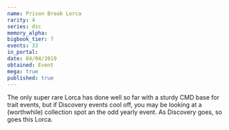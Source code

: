 ```yaml
---
name: Prison Break Lorca
rarity: 4
series: dsc
memory_alpha:
bigbook_tier: 7
events: 33
in_portal:
date: 04/04/2019
obtained: Event
mega: true
published: true
---
```


The only super rare Lorca has done well so far with a sturdy CMD base for trait events, but if Discovery events cool off, you may be looking at a (worthwhile) collection spot an the odd yearly event. As Discovery goes, so goes this Lorca.
